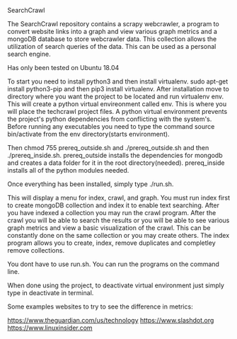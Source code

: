 SearchCrawl

The SearchCrawl repository contains a scrapy webcrawler, a program to convert website links into a graph and view various graph metrics and a mongoDB database to store webcrawler data. This collection allows the utilization
of search queries of the data. This can be used as a personal search engine. 

Has only been tested on Ubuntu 18.04

To start you need to install python3 and then install virtualenv.
sudo apt-get install python3-pip and then pip3 install virtualenv.
After installation move to directory where you want the project to be located and run virtualenv env.
This will create a python virtual envireonment called env.
This is where you will place the techcrawl project files.
A python virtual environment prevents the project's python dependencies from conflicting with the system's.
Before running any executables you need to type the command source bin/activate from the env directory(starts environment).

Then chmod 755 prereq_outside.sh and ./prereq_outside.sh and then ./prereq_inside.sh.
prereq_outside installs the dependencies for mongodb and creates a data folder for it in the root directory(needed).
prereq_inside installs all of the python modules needed.

Once everything has been installed, simply type ./run.sh.

This will display a menu for index, crawl, and graph. You must run index first to create mongoDB collection and index it
to enable text searching. After you have indexed a collection you may run the crawl program. After the crawl you will be
able to search the results or you will be able to see various graph metrics and view a basic visualization of the crawl. This can be constantly done on the same collection or you may create others. The index program allows you to create, index, remove duplicates and completley remove collections. 

You dont have to use run.sh. You can run the programs on the command line.

When done using the project, to deactivate virtual environment just simply type in deactivate in terminal.


Some examples websites to try to see the difference in metrics:

https://www.theguardian.com/us/technology
https://www.slashdot.org
https://www.linuxinsider.com
